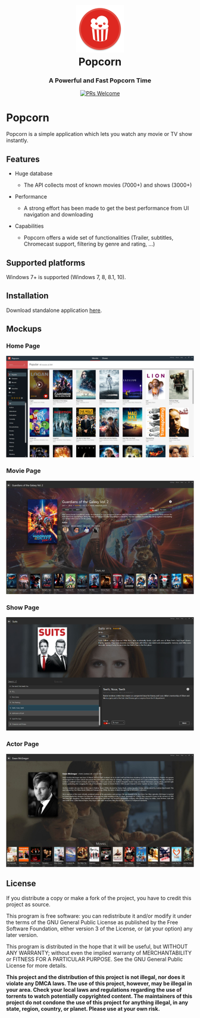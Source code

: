 <h1 align="center">
  <img src="https://raw.githubusercontent.com/bbougot/Popcorn/master/Logo.png" height="128" width="128" alt="Logo" />
  <br />
  Popcorn
</h1>

<h3 align="center">A Powerful and Fast Popcorn Time</h3>

<div align="center">
  <a target="_blank" href="https://github.com/Popcorn/Popcorn/pulls">
    <img src="https://img.shields.io/badge/PRs-welcome-brightgreen.svg" alt="PRs Welcome" />
  </a>
</div>

# Popcorn
Popcorn is a simple application which lets you watch any movie or TV show instantly.

## Features

* Huge database
    * The API collects most of known movies (7000+) and shows (3000+)

* Performance
    * A strong effort has been made to get the best performance from UI navigation and downloading

* Capabilities
    * Popcorn offers a wide set of functionalities (Trailer, subtitles, Chromecast support, filtering by genre and rating, ...)

## Supported platforms
Windows 7+ is supported (Windows 7, 8, 8.1, 10).

## Installation
Download standalone application [here](https://github.com/bbougot/Popcorn/releases/download/v2.0.0/Popcorn.exe).

## Mockups

### Home Page
![Home Page](https://raw.githubusercontent.com/bbougot/Popcorn/master/Screenshots/Screen1.jpg)

### Movie Page
![Movie Page](https://raw.githubusercontent.com/bbougot/Popcorn/master/Screenshots/Screen2.jpg)

### Show Page
![Show Page](https://raw.githubusercontent.com/bbougot/Popcorn/master/Screenshots/Screen3.jpg)

### Actor Page
![Show Page](https://raw.githubusercontent.com/bbougot/Popcorn/master/Screenshots/Screen4.jpg)

## License
If you distribute a copy or make a fork of the project, you have to credit this project as source.

This program is free software: you can redistribute it and/or modify it under the terms of the GNU General Public License as published by the Free Software Foundation, either version 3 of the License, or (at your option) any later version.

This program is distributed in the hope that it will be useful, but WITHOUT ANY WARRANTY; without even the implied warranty of MERCHANTABILITY or FITNESS FOR A PARTICULAR PURPOSE. See the GNU General Public License for more details.

**This project and the distribution of this project is not illegal, nor does it violate any DMCA laws. The use of this project, however, may be illegal in your area. Check your local laws and regulations regarding the use of torrents to watch potentially copyrighted content. The maintainers of this project do not condone the use of this project for anything illegal, in any state, region, country, or planet. Please use at your own risk.**
